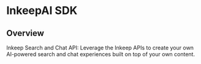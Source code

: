 # InkeepAI SDK

## Overview

Inkeep Search and Chat API: Leverage the Inkeep APIs to create your own AI-powered search and chat experiences built on top of your own content.